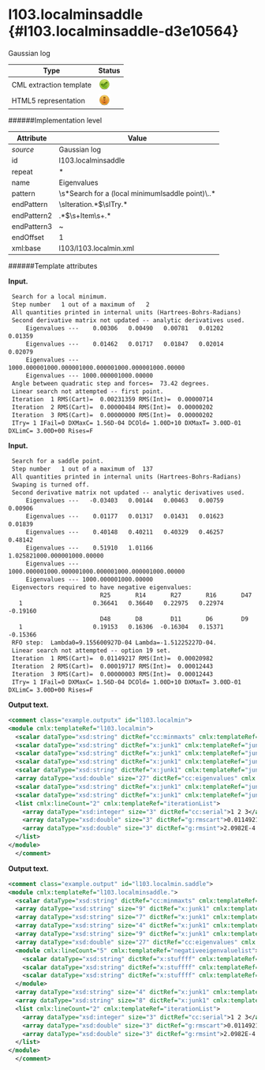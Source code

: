 # l103.localminsaddle {#l103.localminsaddle-d3e10564}

Gaussian log


| Type                                                                                                                                                | Status                                                                                                                                              |
|----|----|
| CML extraction template                                                                                                                             | ![](/imgs/Total.png)                                                                                                                                |
| HTML5 representation                                                                                                                                | ![](/imgs/Partial.png)                                                                                                                              |

######Implementation level

| Attribute                                                                                                                                           | Value                                                                                                                                               |
|----|----|
| *source*                                                                                                                                            | Gaussian log                                                                                                                                        |
| id                                                                                                                                                  | l103.localminsaddle                                                                                                                                 |
| repeat                                                                                                                                              | \*                                                                                                                                                  |
| name                                                                                                                                                | Eigenvalues                                                                                                                                         |
| pattern                                                                                                                                             | \\s\*Search for a (local minimumIsaddle point)\\..\*                                                                                                |
| endPattern                                                                                                                                          | \\sIteration.\*\$\\sITry.\*                                                                                                                         |
| endPattern2                                                                                                                                         | .\*\$\\s+Item\\s+.\*                                                                                                                                |
| endPattern3                                                                                                                                         | \~                                                                                                                                                  |
| endOffset                                                                                                                                           | 1                                                                                                                                                   |
| xml:base                                                                                                                                            | l103/l103.localmin.xml                                                                                                                              |

######Template attributes

**Input.**

     Search for a local minimum.
     Step number   1 out of a maximum of   2
     All quantities printed in internal units (Hartrees-Bohrs-Radians)
     Second derivative matrix not updated -- analytic derivatives used.
         Eigenvalues ---    0.00306   0.00490   0.00781   0.01202   0.01359
         Eigenvalues ---    0.01462   0.01717   0.01847   0.02014   0.02079
         Eigenvalues --- 1000.000001000.000001000.000001000.000001000.00000
         Eigenvalues --- 1000.000001000.00000
     Angle between quadratic step and forces=  73.42 degrees.
     Linear search not attempted -- first point.
     Iteration  1 RMS(Cart)=  0.00231359 RMS(Int)=  0.00000714
     Iteration  2 RMS(Cart)=  0.00000484 RMS(Int)=  0.00000202
     Iteration  3 RMS(Cart)=  0.00000000 RMS(Int)=  0.00000202
     ITry= 1 IFail=0 DXMaxC= 1.56D-04 DCOld= 1.00D+10 DXMaxT= 3.00D-01 DXLimC= 3.00D+00 Rises=F
      

**Input.**

     Search for a saddle point.
     Step number   1 out of a maximum of  137
     All quantities printed in internal units (Hartrees-Bohrs-Radians)
     Swaping is turned off.
     Second derivative matrix not updated -- analytic derivatives used.
         Eigenvalues ---   -0.03403   0.00144   0.00463   0.00759   0.00906
         Eigenvalues ---    0.01177   0.01317   0.01431   0.01623   0.01839
         Eigenvalues ---    0.40148   0.40211   0.40329   0.46257   0.48142
         Eigenvalues ---    0.51910   1.01166   1.025821000.000001000.00000
         Eigenvalues --- 1000.000001000.000001000.000001000.000001000.00000
         Eigenvalues --- 1000.000001000.00000
     Eigenvectors required to have negative eigenvalues:
                              R25       R14       R27       R16       D47
       1                    0.36641   0.36640   0.22975   0.22974  -0.19160
                              D48       D8        D11       D6        D9
       1                    0.19153   0.16306  -0.16304   0.15371  -0.15366
     RFO step:  Lambda0=9.155600927D-04 Lambda=-1.51225227D-04.
     Linear search not attempted -- option 19 set.
     Iteration  1 RMS(Cart)=  0.01149217 RMS(Int)=  0.00020982
     Iteration  2 RMS(Cart)=  0.00019717 RMS(Int)=  0.00012443
     Iteration  3 RMS(Cart)=  0.00000003 RMS(Int)=  0.00012443
     ITry= 1 IFail=0 DXMaxC= 1.56D-04 DCOld= 1.00D+10 DXMaxT= 3.00D-01 DXLimC= 3.00D+00 Rises=F
      

**Output text.**

```xml
<comment class="example.outputx" id="l103.localmin">
<module cmlx:templateRef="l103.localmin">
  <scalar dataType="xsd:string" dictRef="cc:minmaxts" cmlx:templateRef="r">saddle point</scalar>
  <scalar dataType="xsd:string" dictRef="x:junk1" cmlx:templateRef="junk">Step number 1 out of a maximum of 137</scalar>
  <scalar dataType="xsd:string" dictRef="x:junk1" cmlx:templateRef="junk">All quantities printed in internal units (Hartrees-Bohrs-Radians)</scalar>
  <scalar dataType="xsd:string" dictRef="x:junk1" cmlx:templateRef="junk">Swaping is turned off.</scalar>
  <scalar dataType="xsd:string" dictRef="x:junk1" cmlx:templateRef="junk">Second derivative matrix not updated -- analytic derivatives used.</scalar>
  <array dataType="xsd:double" size="27" dictRef="cc:eigenvalues" cmlx:templateRef="eigenvaluelist">-0.03403 0.00144 0.00463 0.00759 0.00906 0.01177 0.01317 0.01431 0.01623 0.01839 0.40148 0.40211 0.40329 0.46257 0.48142 0.5191 1.01166 1.02582 1000.0 1000.0 1000.0 1000.0 1000.0 1000.0 1000.0 1000.0 1000.0</array>
  <scalar dataType="xsd:string" dictRef="x:junk1" cmlx:templateRef="junk">RFO step: Lambda0=9.155600927D-04 Lambda=-1.51225227D-04.</scalar>
  <scalar dataType="xsd:string" dictRef="x:junk1" cmlx:templateRef="junk">Linear search not attempted -- option 19 set.</scalar>
  <list cmlx:lineCount="2" cmlx:templateRef="iterationList">
    <array dataType="xsd:integer" size="3" dictRef="cc:serial">1 2 3</array>
    <array dataType="xsd:double" size="3" dictRef="g:rmscart">0.01149217 1.9717E-4 3.0E-8</array>
    <array dataType="xsd:double" size="3" dictRef="g:rmsint">2.0982E-4 1.2443E-4 1.2443E-4</array>
  </list>
</module>
  </comment>
```

**Output text.**

```xml
<comment class="example.output" id="l103.localmin.saddle">
<module cmlx:templateRef="l103.localminsaddle.">
  <scalar dataType="xsd:string" dictRef="cc:minmaxts" cmlx:templateRef="r">saddle point</scalar>
  <array dataType="xsd:string" size="9" dictRef="x:junk1" cmlx:templateRef="junk">Step number 1 out of a maximum of 137</array>
  <array dataType="xsd:string" size="7" dictRef="x:junk1" cmlx:templateRef="junk">All quantities printed in internal units (Hartrees-Bohrs-Radians)</array>
  <array dataType="xsd:string" size="4" dictRef="x:junk1" cmlx:templateRef="junk">Swaping is turned off.</array>
  <array dataType="xsd:string" size="9" dictRef="x:junk1" cmlx:templateRef="junk">Second derivative matrix not updated -- analytic derivatives used.</array>
  <array dataType="xsd:double" size="27" dictRef="cc:eigenvalues" cmlx:templateRef="eigenvaluelist">-0.03403 0.00144 0.00463 0.00759 0.00906 0.01177 0.01317 0.01431 0.01623 0.01839 0.40148 0.40211 0.40329 0.46257 0.48142 0.5191 1.01166 1.02582 1000.0 1000.0 1000.0 1000.0 1000.0 1000.0 1000.0 1000.0 1000.0</array>
  <module cmlx:lineCount="5" cmlx:templateRef="negativeeigenvaluelist">
    <scalar dataType="xsd:string" dictRef="x:stuffff" cmlx:templateRef="grot">R25 R14 R27 R16 D47</scalar>
    <scalar dataType="xsd:string" dictRef="x:stuffff" cmlx:templateRef="grot">1 0.36641 0.36640 0.22975 0.22974 -0.19160</scalar>
    <scalar dataType="xsd:string" dictRef="x:stuffff" cmlx:templateRef="grot">D48 D8 D11 D6 D9</scalar> 1 0.19153 0.16306 -0.16304 0.15371 -0.15366 
  </module>
  <array dataType="xsd:string" size="4" dictRef="x:junk1" cmlx:templateRef="junk">RFO step: Lambda0=9.155600927D-04 Lambda=-1.51225227D-04.</array>
  <array dataType="xsd:string" size="8" dictRef="x:junk1" cmlx:templateRef="junk">Linear search not attempted -- option 19 set.</array>
  <list cmlx:lineCount="2" cmlx:templateRef="iterationList">
    <array dataType="xsd:integer" size="3" dictRef="cc:serial">1 2 3</array>
    <array dataType="xsd:double" size="3" dictRef="g:rmscart">0.01149217 1.9717E-4 3.0E-8</array>
    <array dataType="xsd:double" size="3" dictRef="g:rmsint">2.0982E-4 1.2443E-4 1.2443E-4</array>
  </list>
</module>
  </comment>
```
